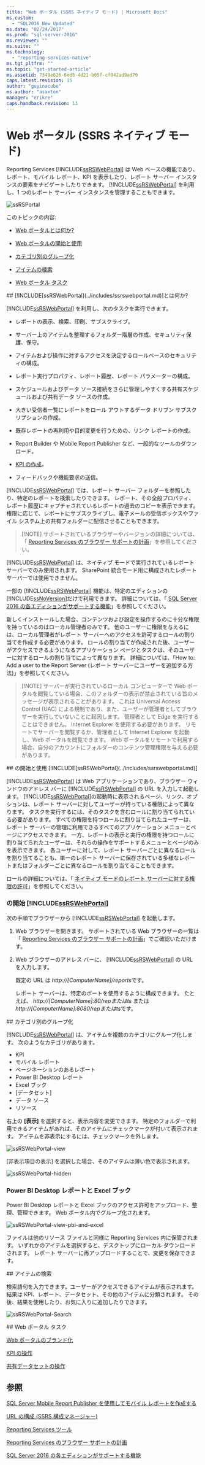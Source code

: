 ```yaml
---
title: "Web ポータル (SSRS ネイティブ モード) | Microsoft Docs"
ms.custom: 
  - "SQL2016_New_Updated"
ms.date: "02/24/2017"
ms.prod: "sql-server-2016"
ms.reviewer: ""
ms.suite: ""
ms.technology: 
  - "reporting-services-native"
ms.tgt_pltfrm: ""
ms.topic: "get-started-article"
ms.assetid: 7349e626-6ed5-4d21-b05f-cf042ad9ad70
caps.latest.revision: 15
author: "guyinacube"
ms.author: "asaxton"
manager: "erikre"
caps.handback.revision: 13
---
```

# Web ポータル (SSRS ネイティブ モード)
Reporting Services [!INCLUDE[ssRSWebPortal](../includes/ssrswebportal.md)] は Web ベースの機能であり、レポート、モバイル レポート、KPI を表示したり、レポート サーバー インスタンスの要素をナビゲートしたりできます。 [!INCLUDE[ssRSWebPortal](../includes/ssrswebportal.md)] を利用し、1 つのレポート サーバー インスタンスを管理することもできます。  
  
![ssRSPortal](../reporting-services/media/ssrsportal.png)  
  
このトピックの内容:  
  
-   [Web ポータルとは何か?](#whatisportal)  
  
-   [Web ポータルの開始と使用](#startanduse)  
  
-   [カテゴリ別のグループ化](#categories)  
  
-   [アイテムの検索](#search)  
  
-   [Web ポータル タスク](#tasks)  
  
<a name="whatisportal"/>  
## [!INCLUDE[ssRSWebPortal](../includes/ssrswebportal.md)]とは何か?  
  
[!INCLUDE[ssRSWebPortal](../includes/ssrswebportal.md)] を利用し、次のタスクを実行できます。  
  
-   レポートの表示、検索、印刷、サブスクライブ。  
  
-   サーバー上のアイテムを整理するフォルダー階層の作成、セキュリティ保護、保守。  
  
-   アイテムおよび操作に対するアクセスを決定するロールベースのセキュリティの構成。  
  
-   レポート実行プロパティ、レポート履歴、レポート パラメーターの構成。  
  
-   スケジュールおよびデータ ソース接続をさらに管理しやすくする共有スケジュールおよび共有データ ソースの作成。  
  
-   大きい受信者一覧にレポートをロール アウトするデータ ドリブン サブスクリプションの作成。  
  
-   既存レポートの再利用や目的変更を行うための、リンク レポートの作成。  
  
-   Report Builder や Mobile Report Publisher など、一般的なツールのダウンロード。  
  
-   [KPI の作成](../reporting-services/working-with-kpis-in-reporting-services.md)。  
  
-   フィードバックや機能要求の送信。  
  
[!INCLUDE[ssRSWebPortal](../includes/ssrswebportal.md)] では、レポート サーバー フォルダーを参照したり、特定のレポートを検索したりできます。 レポート、その全般プロパティ、レポート履歴にキャプチャされているレポートの過去のコピーを表示できます。 権限に応じて、レポートにサブスクライブし、電子メールの受信ボックスやファイル システム上の共有フォルダーに配信させることもできます。  
  
> [!NOTE] サポートされているブラウザーやバージョンの詳細については、「 [Reporting Services のブラウザー サポートの計画](../reporting-services/browser-support-for-reporting-services-and-power-view.md)」を参照してください。  
  
[!INCLUDE[ssRSWebPortal](../includes/ssrswebportal.md)] は、ネイティブ モードで実行されているレポート サーバーでのみ使用されます。 SharePoint 統合モード用に構成されたレポート サーバーでは使用できません。  
  
一部の [!INCLUDE[ssRSWebPortal](../includes/ssrswebportal.md)] 機能は、特定のエディションの [!INCLUDE[ssNoVersion](../includes/ssnoversion.md)]だけで利用できます。 詳細については、「 [SQL Server 2016 の各エディションがサポートする機能](Features%20Supported%20by%20the%20Editions%20of%20SQL%20Server%202016.xml)」を参照してください。  
  
新しくインストールした場合、コンテンツおよび設定を操作するのに十分な権限を持っているのはローカル管理者のみです。 他のユーザーに権限を与えるには、ローカル管理者がレポート サーバーへのアクセスを許可するロールの割り当てを作成する必要があります。 ロールの割り当てが作成された後、ユーザーがアクセスできるようになるアプリケーション ページとタスクは、そのユーザーに対するロールの割り当てによって異なります。 詳細については、「How to: Add a user to the Report Server (レポート サーバーにユーザーを追加する方法)」を参照してください。  
  
> [!NOTE] サーバーが実行されているローカル コンピューターで Web ポータルを閲覧している場合、このフォルダーの表示が禁止されている旨のメッセージが表示されることがあります。 これは Universal Access Control (UAC) による規制であり、また、ユーザーが管理者としてブラウザーを実行していないことに起因します。 管理者として Edge を実行することはできません。 Internet Explorer を使用する必要があります。 リモートでサーバーを閲覧するか、管理者として Internet Explorer を起動し、Web ポータルを閲覧できます。 Web ポータルをリモートで利用する場合、自分のアカウントにフォルダーのコンテンツ管理権限を与える必要があります。  
  
<a name="startanduse"/>  
##  の開始と使用 [!INCLUDE[ssRSWebPortal](../includes/ssrswebportal.md)]  
  
[!INCLUDE[ssRSWebPortal](../includes/ssrswebportal.md)] は Web アプリケーションであり、ブラウザー ウィンドウのアドレス バーに [!INCLUDE[ssRSWebPortal](../includes/ssrswebportal.md)] の URL を入力して起動します。 [!INCLUDE[ssRSWebPortal](../includes/ssrswebportal.md)]の起動時に表示されるページ、リンク、オプションは、レポート サーバーに対してユーザーが持っている権限によって異なります。 タスクを実行するには、そのタスクを含むロールに割り当てられている必要があります。  すべての権限を持つロールに割り当てられたユーザーは、レポート サーバーの管理に利用できるすべてのアプリケーション メニューとページにアクセスできます。 一方、レポートの表示と実行の権限を持つロールに割り当てられたユーザーは、それらの操作をサポートするメニューとページのみを表示できます。 各ユーザーに対して、レポート サーバーごとに異なるロールを割り当てることも、単一のレポート サーバーに保存されている多様なレポートまたはフォルダーごとに異なるロールを割り当てることもできます。  
  
ロールの詳細については、「 [ネイティブ モードのレポート サーバーに対する権限の許可](../reporting-services/security/granting-permissions-on-a-native-mode-report-server.md)」を参照してください。  
  
###  の開始 [!INCLUDE[ssRSWebPortal](../includes/ssrswebportal.md)]  
次の手順でブラウザーから [!INCLUDE[ssRSWebPortal](../includes/ssrswebportal.md)] を起動します。  
  
1.  Web ブラウザーを開きます。 サポートされている Web ブラウザーの一覧は「 [Reporting Services のブラウザー サポートの計画](../reporting-services/browser-support-for-reporting-services-and-power-view.md)」でご確認いただけます。  
  
2.  Web ブラウザーのアドレス バーに、 [!INCLUDE[ssRSWebPortal](../includes/ssrswebportal.md)] の URL を入力します。  
  
    既定の URL は *http://[ComputerName]/reports*です。  
  
    レポート サーバーは、特定のポートを使用するように構成できます。 たとえば、 *http://[ComputerName]:80/repまたはts* または *http://[ComputerName]:8080/repまたはts*です。  
  
<a name="categories">  
## カテゴリ別のグループ化  
  
[!INCLUDE[ssRSWebPortal](../includes/ssrswebportal.md)] は、アイテムを複数のカテゴリにグループ化します。 次のようなカテゴリがあります。  
  
-   KPI  
-   モバイル レポート  
-   ページネーションのあるレポート  
-   Power BI Desktop レポート  
-   Excel ブック  
-   [データセット]  
-   データ ソース  
-   リソース  
  
右上の **[表示]** を選択すると、表示内容を変更できます。 特定のフォルダーで利用できるアイテムがあれば、そのアイテムにチェックマークが付いて表示されます。 アイテムを非表示にするには、チェックマークを外します。  
  
![ssRSWebPortal-view](../reporting-services/media/ssrswebportal-view.png)  
   
[非表示項目の表示] を選択した場合、そのアイテムは薄い色で表示されます。  
  
![ssRSWebPortal-hidden](../reporting-services/media/ssrswebportal-hidden.png)  
   
### Power BI Desktop レポートと Excel ブック  
  
Power BI Desktop レポートと Excel ブックのアクセス許可をアップロード、整理、管理できます。 Web ポータル内でグループ化されます。  
  
![ssRSWebPortal-view-pbi-and-excel](../reporting-services/media/ssrswebportal-view-pbi-and-excel.png)  
   
ファイルは他のリソース ファイルと同様に Reporting Services 内に保管されます。 いずれかのアイテムを選択すると、デスクトップにローカル ダウンロードされます。 レポート サーバーに再アップロードすることで、変更を保存できます。  
  
<a name="search">  
## アイテムの検索  
  
検索語句を入力できます。ユーザーがアクセスできるアイテムが表示されます。 結果は KPI、レポート、データセット、その他のアイテムに分類されます。 その後、結果を使用したり、お気に入りに追加したりできます。  
  
![ssRSWebPortal-Search](../reporting-services/media/ssrswebportal-search.png)  
  
<a name="tasks">  
## Web ポータル タスク  
  
[Web ポータルのブランド化](../reporting-services/branding-the-web-portal.md)  

[KPI の操作](../reporting-services/working-with-kpis-in-reporting-services.md)
  
[共有データセットの操作](../reporting-services/working-with-shared-datasets-web-portal.md)  
  
## 参照

[SQL Server Mobile Report Publisher を使用してモバイル レポートを作成する](../reporting-services/mobile-reports/create-mobile-reports-with-sql-server-mobile-report-publisher.md)
  
[URL の構成 (SSRS 構成マネージャー)](../reporting-services/install-windows/configure-a-url-ssrs-configuration-manager.md)  
  
[Reporting Services ツール](../reporting-services/tools/reporting-services-tools.md)  
  
[Reporting Services のブラウザー サポートの計画](../reporting-services/browser-support-for-reporting-services-and-power-view.md)  
  
[SQL Server 2016 の各エディションがサポートする機能](Features%20Supported%20by%20the%20Editions%20of%20SQL%20Server%202016.xml)  
  
  
